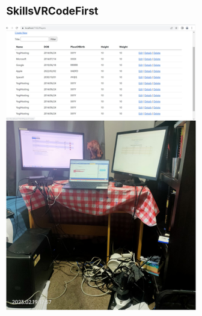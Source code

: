 # SkillsVRCodeFirst
![Test Imag 8](https://github.com/mosesnova/SkillsVRCodeFirst/blob/master/SVR.jpg)
![Test Imag 8](https://github.com/mosesnova/SkillsVRCodeFirst/blob/master/tg2.jpg)
